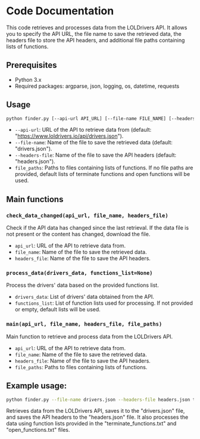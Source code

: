# Code Documentation

This code retrieves and processes data from the LOLDrivers API. It allows you to specify the API URL, the file name to save the retrieved data, the headers file to store the API headers, and additional file paths containing lists of functions.

## Prerequisites

- Python 3.x
- Required packages: argparse, json, logging, os, datetime, requests

## Usage

```bash
python finder.py [--api-url API_URL] [--file-name FILE_NAME] [--headers-file HEADERS_FILE] [file_paths [file_paths ...]]
```

- `--api-url`: URL of the API to retrieve data from (default: "https://www.loldrivers.io/api/drivers.json").
- `--file-name`: Name of the file to save the retrieved data (default: "drivers.json").
- `--headers-file`: Name of the file to save the API headers (default: "headers.json").
- `file_paths`: Paths to files containing lists of functions. If no file paths are provided, default lists of terminate functions and open functions will be used.

## Main functions

### `check_data_changed(api_url, file_name, headers_file)`
Check if the API data has changed since the last retrieval. If the data file is not present or the content has changed, download the file.

- `api_url`: URL of the API to retrieve data from.
- `file_name`: Name of the file to save the retrieved data.
- `headers_file`: Name of the file to save the API headers.

### `process_data(drivers_data, functions_list=None)`
Process the drivers' data based on the provided functions list.

- `drivers_data`: List of drivers' data obtained from the API.
- `functions_list`: List of function lists used for processing. If not provided or empty, default lists will be used.

### `main(api_url, file_name, headers_file, file_paths)`
Main function to retrieve and process data from the LOLDrivers API.

- `api_url`: URL of the API to retrieve data from.
- `file_name`: Name of the file to save the retrieved data.
- `headers_file`: Name of the file to save the API headers.
- `file_paths`: Paths to files containing lists of functions.

## Example usage:

```bash
python finder.py --file-name drivers.json --headers-file headers.json terminate_functions.txt open_functions.txt
```

Retrieves data from the LOLDrivers API, saves it to the "drivers.json" file, and saves the API headers to the "headers.json" file. It also processes the data using function lists provided in the "terminate_functions.txt" and "open_functions.txt" files.
